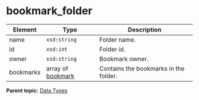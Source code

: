 # bookmark\_folder

 

|Element|Type|Description|
|-------|----|-----------|
|name|`xsd:string` |Folder name.|
|id|`xsd:int` |Folder id.|
|owner|`xsd:string` |Bookmark owner.|
|bookmarks|array of [bookmark](r_bookmark.md#) |Contains the bookmarks in the folder.|

**Parent topic:** [Data Types](../data_types/c_datatypes.md)

